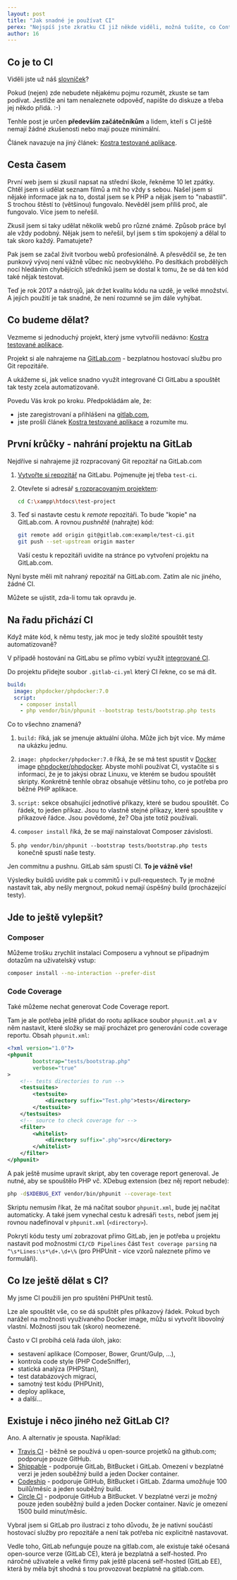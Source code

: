 ```yaml
---
layout: post
title: "Jak snadné je používat CI"
perex: "Nejspíš jste zkratku CI již někde viděli, možná tušíte, co Continuous Integration znamená. Chcete vědět, jak snadno CI používat na vašich projektech? Pak čtěte dále."
author: 16
---
```


## Co je to CI

Viděli jste už náš [slovníček](https://pehapkari.cz/slovnicek/#ci)?

Pokud (nejen) zde nebudete nějakému pojmu rozumět, zkuste se tam podívat. Jestliže ani tam nenaleznete odpověď, napište do diskuze a třeba jej někdo přidá. :-)

Tenhle post je určen **především začátečníkům** a lidem, kteří s CI ještě nemají žádné zkušenosti nebo mají pouze minimální.

Článek navazuje na jiný článek: [Kostra testované aplikace](https://pehapkari.cz/blog/2017/02/27/kostra-testovane-aplikace/).

## Cesta časem

První web jsem si zkusil napsat na střední škole, řekněme 10 let zpátky. Chtěl jsem si udělat seznam filmů a mít ho vždy s sebou. Našel jsem si nějaké informace jak na to, dostal jsem se k PHP a nějak jsem to "nabastlil". S trochou štěstí to (většinou) fungovalo. Nevěděl jsem příliš proč, ale fungovalo. Více jsem to neřešil.

Zkusil jsem si taky udělat několik webů pro různé známé. Způsob práce byl ale vždy podobný. Nějak jsem to neřešil, byl jsem s tím spokojený a dělal to tak skoro každý. Pamatujete?

Pak jsem se začal živit tvorbou webů profesionálně. A přesvědčil se, že ten punkový vývoj není vážně vůbec nic neobvyklého. Po desítkách probdělých nocí hledáním chybějících středníků jsem se dostal k tomu, že se dá ten kód také nějak testovat.

Teď je rok 2017 a nástrojů, jak držet kvalitu kódu na uzdě, je velké množství. A jejich použití je tak snadné, že není rozumné se jim dále vyhýbat.

## Co budeme dělat?

Vezmeme si jednoduchý projekt, který jsme vytvořili nedávno: [Kostra testované aplikace](https://pehapkari.cz/blog/2017/02/27/kostra-testovane-aplikace/).

Projekt si ale nahrajeme na [GitLab.com](https://gitlab.com/) - bezplatnou hostovací službu pro Git repozitáře.

A ukážeme si, jak velice snadno využít integrované CI GitLabu a spouštět tak testy zcela automatizovaně.

Povedu Vás krok po kroku. Předpokládám ale, že:

* jste zaregistrovaní a přihlášeni na [gitlab.com](https://gitlab.com/),
* jste prošli článek [Kostra testované aplikace](https://pehapkari.cz/blog/2017/02/27/kostra-testovane-aplikace/) a rozumíte mu.

## První krůčky - nahrání projektu na GitLab

Nejdříve si nahrajeme již rozpracovaný Git repozitář na GitLab.com

1. [Vytvořte si repozitář](https://gitlab.com/projects/new) na GitLabu. Pojmenujte jej třeba `test-ci`.

2. Otevřete si adresář [s rozpracovaným projektem](https://pehapkari.cz/blog/2017/02/27/kostra-testovane-aplikace/):

    ```bash
    cd C:\xampp\htdocs\test-project
    ```

3. Teď si nastavte cestu k *remote* repozitáři. To bude "kopie" na GitLab.com. A rovnou *pushnětě* (nahrajte) kód:

    ```bash
    git remote add origin git@gitlab.com:example/test-ci.git
    git push --set-upstream origin master
    
    ```

    Vaší cestu k repozitáři uvidíte na stránce po vytvoření projektu na GitLab.com.

Nyní byste měli mít nahraný repozitář na GitLab.com. Zatím ale nic jiného, žádné CI.

Můžete se ujistit, zda-li tomu tak opravdu je.

## Na řadu přichází CI

Když máte kód, k němu testy, jak moc je tedy složité spouštět testy automatizovaně?

V případě hostování na GitLabu se přímo vybízí využít [integrované CI](https://about.gitlab.com/gitlab-ci/).

Do projektu přidejte soubor `.gitlab-ci.yml` který CI řekne, co se má dít.

```yaml
build:
  image: phpdocker/phpdocker:7.0
  script:
    - composer install
    - php vendor/bin/phpunit --bootstrap tests/bootstrap.php tests

```

Co to všechno znamená?

1. `build:` říká, jak se jmenuje aktuální úloha. Může jich být více. My máme na ukázku jednu.

2. `image: phpdocker/phpdocker:7.0` říká, že se má test spustit v [Docker](https://www.docker.com/what-docker) image [phpdocker/phpdocker](https://hub.docker.com/r/phpdocker/phpdocker/). Abyste mohli používat CI, vystačíte si s informací, že je to jakýsi obraz Linuxu, ve kterém se budou spouštět skripty. Konkrétně tenhle obraz obsahuje většinu toho, co je potřeba pro běžné PHP aplikace.

3. `script:` sekce obsahující jednotlivé příkazy, které se budou spouštět. Co řádek, to jeden příkaz. Jsou to vlastně stejné příkazy, které spouštíte v příkazové řádce. Jsou povědomé, že? Oba jste totiž používali.

4. `composer install` říká, že se mají nainstalovat Composer závislosti.

5. `php vendor/bin/phpunit --bootstrap tests/bootstrap.php tests` konečně spustí naše testy.

Jen commitnu a pushnu. GitLab sám spustí CI. **To je vážně vše!**

Výsledky buildů uvidíte pak u commitů i v pull-requestech. Ty je možné nastavit tak, aby nešly mergnout, pokud nemají úspěšný build (procházející testy).

## Jde to ještě vylepšit?

### Composer

Můžeme trošku zrychlit instalaci Composeru a vyhnout se případným dotazům na uživatelský vstup:

```bash
composer install --no-interaction --prefer-dist
```

### Code Coverage

Také můžeme nechat generovat Code Coverage report.

Tam je ale potřeba ještě přidat do rootu aplikace soubor `phpunit.xml` a v něm nastavit, které složky se mají procházet pro generování code coverage reportu. Obsah `phpunit.xml`:

```xml
<?xml version="1.0"?>
<phpunit
        bootstrap="tests/bootstrap.php"
        verbose="true"
>
    <!-- tests directories to run -->
    <testsuites>
        <testsuite>
            <directory suffix="Test.php">tests</directory>
        </testsuite>
    </testsuites>
    <!-- source to check coverage for -->
    <filter>
        <whitelist>
            <directory suffix=".php">src</directory>
        </whitelist>
    </filter>
</phpunit>

```
    
A pak ještě musíme upravit skript, aby ten coverage report generoval. Je nutné, aby se spouštělo PHP vč. XDebug extension (bez něj report nebude):

```bash
php -d$XDEBUG_EXT vendor/bin/phpunit --coverage-text
```

Skriptu nemusím říkat, že má načítat soubor `phpunit.xml`, bude jej načítat automaticky. A také jsem vynechal cestu k adresáři `tests`, neboť jsem jej rovnou nadefinoval v `phpunit.xml` (`<directory>`).

Pokrytí kódu testy umí zobrazovat přímo GitLab, jen je potřeba u projektu nastavit pod možnostmi `CI/CD Pipelines` část `Test coverage parsing` na `^\s*Lines:\s*\d+.\d+\%` (pro PHPUnit - více vzorů naleznete přímo ve formuláři).

## Co lze ještě dělat s CI?

My jsme CI použili jen pro spuštění PHPUnit testů.

Lze ale spouštět vše, co se dá spuštět přes příkazový řádek. Pokud bych narážel na možnosti využívaného Docker image, můžu si vytvořit libovolný vlastní. Možnosti jsou tak (skoro) neomezené.

Často v CI probíhá celá řada úloh, jako:

* sestavení aplikace (Composer, Bower, Grunt/Gulp, ...),
* kontrola code style (PHP CodeSniffer),
* statická analýza (PHPStan),
* test databázových migrací,
* samotný test kódu (PHPUnit),
* deploy aplikace,
* a další...

## Existuje i něco jiného než GitLab CI?

Ano. A alternativ je spousta. Například:

* [Travis CI](https://travis-ci.org/) - běžně se používá u open-source projetků na github.com; podporuje pouze GitHub.
* [Shippable](https://app.shippable.com/) - podporuje GitLab, BitBucket i GitLab. Omezení v bezplatné verzi je jeden souběžný build a jeden Docker container.
* [Codeship](http://codeship.com/) - podporuje GitHub, BitBucket i GitLab. Zdarma umožňuje 100 builů/měsíc a jeden souběžný build.
* [Circle CI](http://circleci.com/) - podporuje GitHub a BitBucket. V bezplatné verzi je možný pouze jeden souběžný build a jeden Docker container. Navíc je omezení 1500 build minut/měsíc.

Vybral jsem si GitLab pro ilustraci z toho důvodu, že je nativní součástí hostovací služby pro repozitáře a není tak potřeba nic explicitně nastavovat.

Vedle toho, GitLab nefunguje pouze na gitlab.com, ale existuje také očesaná open-source verze (GitLab CE), která je bezplatná a self-hosted. Pro náročné uživatele a velké firmy pak ještě placená self-hosted (GitLab EE), která by měla být shodná s tou provozovat bezplatně na gitlab.com.
